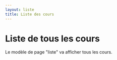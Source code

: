 ```yaml
---
layout: liste
title: Liste des cours
---
```


# Liste de tous les cours

Le modèle de page "liste" va afficher tous les cours.
